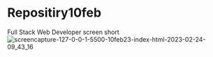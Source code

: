 # Repositiry10feb
Full Stack Web Developer
screen short![screencapture-127-0-0-1-5500-10feb23-index-html-2023-02-24-09_43_16](https://user-images.githubusercontent.com/124686068/221091150-cd00e6af-accf-4b3f-b171-b3ad99d63e55.png)
